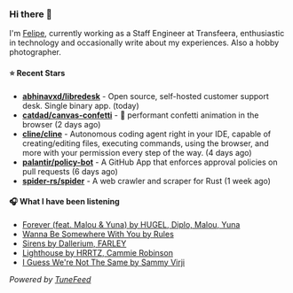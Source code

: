 ### Hi there 👋

I'm [Felipe](https://felipevm.com), currently working as a Staff Engineer at Transfeera, enthusiastic in technology and occasionally write about my experiences. Also a hobby photographer.

#### ⭐ Recent Stars
- **[abhinavxd/libredesk](https://github.com/abhinavxd/libredesk)** - Open source, self-hosted customer support desk. Single binary app. (today)
- **[catdad/canvas-confetti](https://github.com/catdad/canvas-confetti)** - 🎉 performant confetti animation in the browser (2 days ago)
- **[cline/cline](https://github.com/cline/cline)** - Autonomous coding agent right in your IDE, capable of creating/editing files, executing commands, using the browser, and more with your permission every step of the way. (4 days ago)
- **[palantir/policy-bot](https://github.com/palantir/policy-bot)** - A GitHub App that enforces approval policies on pull requests (6 days ago)
- **[spider-rs/spider](https://github.com/spider-rs/spider)** - A web crawler and scraper for Rust (1 week ago)

#### 🎧 What I have been listening
- [Forever (feat. Malou &amp; Yuna) by HUGEL, Diplo, Malou, Yuna](https://open.spotify.com/track/2YHUlS8D0qH6GUUMNBHFgT)
- [Wanna Be Somewhere With You by Rules](https://open.spotify.com/track/2ZYz1NTuQxoKy7BaYHzzSi)
- [Sirens by Dallerium, FARLEY](https://open.spotify.com/track/14tDY4UrwhZbhRktMhZ2v5)
- [Lighthouse by HRRTZ, Cammie Robinson](https://open.spotify.com/track/3Kz1LSFeZXFhE60Enrp133)
- [I Guess We&#39;re Not The Same by Sammy Virji](https://open.spotify.com/track/36nYS9AwMR06ph6imdjn7J)

_Powered by [TuneFeed](https://tunefeed.app?ref=github.com)_

